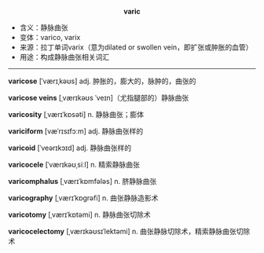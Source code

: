 
**<center>varic</center>**

- <span class="definition">含义：静脉曲张</span>
- <span class="definition">变体：varico, varix</span>
- <span class="definition">来源：拉丁单词varix（意为dilated or swollen vein，即扩张或肿胀的血管）</span>
- <span class="definition">用途：构成静脉曲张相关词汇</span>


---


<span class="vocabulary">**varicose**</span> [ˈværɪˌkəʊs] adj. 肿胀的，膨大的，脉肿的，曲张的

<span class="vocabulary">**varicose veins**</span> [ˌværɪkəʊs ˈveɪn]（尤指腿部的）静脉曲张

<span class="vocabulary">**varicosity**</span> [ˌværɪˈkɒsəti] n. 静脉曲张；膨体

<span class="vocabulary">**variciform**</span> [væˈrɪsɪfɔːm] adj. 静脉曲张样的

<span class="vocabulary">**varicoid**</span> [ˈveərɪkɔɪd] adj. 静脉曲张样的

<span class="vocabulary">**varicocele**</span> [ˈværɪkəʊˌsiːl] n. 精索静脉曲张

<span class="vocabulary">**varicomphalus**</span> [ˌværɪˈkɒmfələs] n. 脐静脉曲张

<span class="vocabulary">**varicography**</span> [ˌværɪˈkɒgrəfi] n. 曲张静脉造影术

<span class="vocabulary">**varicotomy**</span> [ˌværɪˈkɒtəmi] n. 静脉曲张切除术

<span class="vocabulary">**varicocelectomy**</span> [ˌværɪkəʊsɪˈlektəmi] n. 曲张静脉切除术，精索静脉曲张切除术
